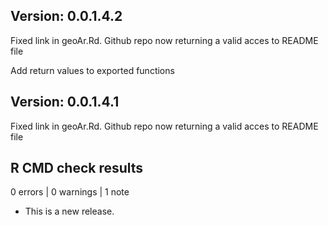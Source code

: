 ## Version: 0.0.1.4.2

Fixed link in geoAr.Rd. Github repo now returning a valid acces to README file

Add return values to exported functions

## Version: 0.0.1.4.1

Fixed link in geoAr.Rd. Github repo now returning a valid acces to README file


## R CMD check results

0 errors | 0 warnings | 1 note

* This is a new release.
